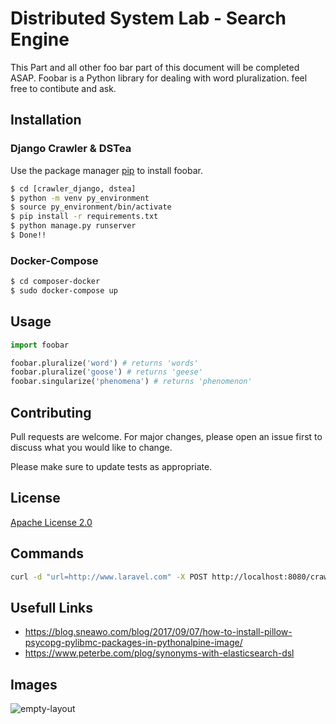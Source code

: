 # Distributed System Lab - Search Engine

This Part and all other foo bar part of this document will be completed ASAP. Foobar is a Python library for dealing with word pluralization. feel free to contibute and ask.

## Installation

### Django Crawler & DSTea
Use the package manager [pip](https://pip.pypa.io/en/stable/) to install foobar.

```bash
$ cd [crawler_django, dstea]
$ python -m venv py_environment
$ source py_environment/bin/activate
$ pip install -r requirements.txt
$ python manage.py runserver
$ Done!!

```


### Docker-Compose
```bash
$ cd composer-docker
$ sudo docker-compose up

```

## Usage

```python
import foobar

foobar.pluralize('word') # returns 'words'
foobar.pluralize('goose') # returns 'geese'
foobar.singularize('phenomena') # returns 'phenomenon'
```

## Contributing
Pull requests are welcome. For major changes, please open an issue first to discuss what you would like to change.

Please make sure to update tests as appropriate.

## License
[Apache License 2.0](https://choosealicense.com/licenses/apache-2.0/)

## Commands

```bash
curl -d "url=http://www.laravel.com" -X POST http://localhost:8080/crawler/crawl/
```

## Usefull Links
* https://blog.sneawo.com/blog/2017/09/07/how-to-install-pillow-psycopg-pylibmc-packages-in-pythonalpine-image/
* https://www.peterbe.com/plog/synonyms-with-elasticsearch-dsl


## Images

![empty-layout](https://raw.githubusercontent.com//amirsorouri00/amirsorouri00/layout-empty.png)

